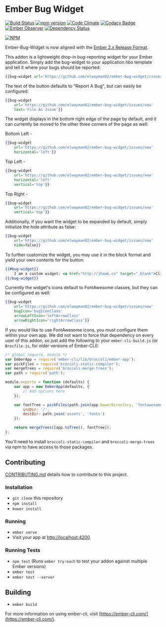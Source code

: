 # Ember Bug Widget
[![Build Status](https://travis-ci.org/elwayman02/ember-bug-widget.svg?branch=master)](https://travis-ci.org/elwayman02/ember-bug-widget)
[![npm version](https://badge.fury.io/js/ember-bug-widget.svg)](http://badge.fury.io/js/ember-bug-widget)
[![Code Climate](https://codeclimate.com/github/elwayman02/ember-bug-widget/badges/gpa.svg)](https://codeclimate.com/github/elwayman02/ember-bug-widget)
[![Codacy Badge](https://www.codacy.com/project/badge/7b9a436d453943baa9dc1f00a5cd72f9)](https://www.codacy.com/app/hawker-jordan/ember-bug-widget)
[![Ember Observer](http://emberobserver.com/badges/ember-bug-widget.svg)](http://emberobserver.com/addons/ember-bug-widget)
[![Dependency Status](https://www.versioneye.com/user/projects/557386e1336334002500000a/badge.svg?style=flat)](https://www.versioneye.com/user/projects/557386e1336334002500000a)

[![NPM](https://nodei.co/npm/ember-bug-widget.png?downloads=true&downloadRank=true&stars=true)](https://nodei.co/npm/ember-bug-widget/)

Ember-Bug-Widget is now aligned with the [Ember 2.x Release Format](http://emberjs.com/blog/2015/06/16/ember-project-at-2-0.html).

This addon is a lightweight drop-in bug-reporting widget for your Ember application.  Simply add the bug-widget to your application.hbs template and tell it where your bugs should be reported:

```handlebars
{{bug-widget url='https://github.com/elwayman02/ember-bug-widget/issues/new'}}
```

The text of the button defaults to "Report A Bug", but can easily be configured:

```handlebars
{{bug-widget
    url='https://github.com/elwayman02/ember-bug-widget/issues/new'
    text='File An Issue'}}
```

The widget displays in the bottom right edge of the page by default, and it can currently be moved to the other three corners of the page as well:

Bottom Left -
```handlebars
{{bug-widget
    url='https://github.com/elwayman02/ember-bug-widget/issues/new'
    horizontal='left'}}
```

Top Left -
```handlebars
{{bug-widget
    url='https://github.com/elwayman02/ember-bug-widget/issues/new'
    horizontal='left'
    vertical='top'}}
```

Top Right -
```handlebars
{{bug-widget
    url='https://github.com/elwayman02/ember-bug-widget/issues/new'
    vertical='top'}}
```

Additionally, if you want the widget to be expanded by default, simply initialize the hide attribute as false:

```handlebars
{{bug-widget
    url='https://github.com/elwayman02/ember-bug-widget/issues/new'
    hide=false}}
```

To further customize the widget, you may use it in the block format and yield your own contents for the button:

```handlebars
{{#bug-widget}}
    I am a custom widget: <a href="http://jhawk.co" target="_blank">Click me!</a>
{{/bug-widget}}
```

Currently the widget's icons default to FontAwesome classes, but they can be configured as well:

```handlebars
{{bug-widget
    url='https://github.com/elwayman02/ember-bug-widget/issues/new'
    bugIcon='bugIconClass'
    arrowLeftIcon='leftArrowClass'
    arrowRightIcon='rightArrowClass'}}
```

If you would like to use FontAwesome icons, you must configure them within your own app. We did not want to force that
dependency on every user of this addon, so just add the following to your `ember-cli-build.js` (or `Brocfile.js`, for older versions of Ember-CLI):

```javascript
/* global require, module */
var EmberApp = require('ember-cli/lib/broccoli/ember-app');
var pickFiles = require('broccoli-static-compiler');
var mergeTrees = require('broccoli-merge-trees');
var path = require('path');

module.exports = function (defaults) {
    var app = new EmberApp(defaults, {
        // Add options here
    });

    var fontTree = pickFiles(path.join(app.bowerDirectory, 'fontawesome', 'fonts'), {
        srcDir: '/',
        destDir: path.join('assets', 'fonts')
    });

    return mergeTrees([app.toTree(), fontTree]);
};
```

You'll need to install `broccoli-static-compiler` and `broccoli-merge-trees` via npm to have access to those packages.

## Contributing

[CONTRIBUTING.md](https://github.com/elwayman02/ember-bug-widget/blob/master/CONTRIBUTING.md) details how to contribute to this project.

### Installation

* `git clone` this repository
* `npm install`
* `bower install`

### Running

* `ember serve`
* Visit your app at [http://localhost:4200](http://localhost:4200).

### Running Tests

* `npm test` (Runs `ember try:each` to test your addon against multiple Ember versions)
* `ember test`
* `ember test --server`

## Building

* `ember build`

For more information on using ember-cli, visit [https://ember-cli.com/](https://ember-cli.com/).
